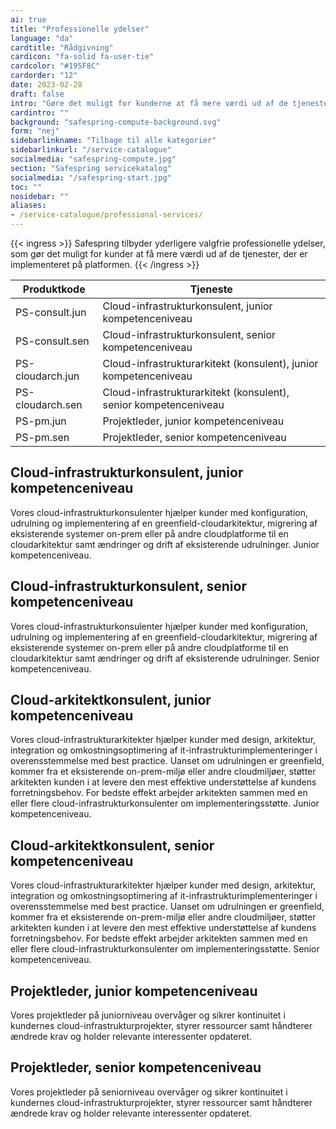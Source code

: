 ```yaml
---
ai: true
title: "Professionelle ydelser"
language: "da"
cardtitle: "Rådgivning"
cardicon: "fa-solid fa-user-tie"
cardcolor: "#195F8C"
cardorder: "12"
date: 2023-02-28
draft: false
intro: "Gøre det muligt for kunderne at få mere værdi ud af de tjenester, der er implementeret på platformen"
cardintro: ""
background: "safespring-compute-background.svg"
form: "nej"
sidebarlinkname: "Tilbage til alle kategorier"
sidebarlinkurl: "/service-catalogue"
socialmedia: "safespring-compute.jpg"
section: "Safespring servicekatalog"
socialmedia: "/safespring-start.jpg"
toc: ""
nosidebar: ""
aliases:
- /service-catalogue/professional-services/
---
```

{{< ingress >}}
Safespring tilbyder yderligere valgfrie professionelle ydelser, som gør det muligt for kunder at få mere værdi ud af de tjenester, der er implementeret på platformen.
{{< /ingress >}}

<table class="width100">
  <thead>
    <tr>
      <th>Produktkode</th>
      <th>Tjeneste</th>
    </tr>
  </thead>
  <tbody>
    <tr>
      <td>PS-consult.jun</td>
      <td>Cloud-infrastrukturkonsulent, junior kompetenceniveau</td>
    </tr>
    <tr>
      <td>PS-consult.sen</td>
      <td>Cloud-infrastrukturkonsulent, senior kompetenceniveau</td>
    </tr>
    <tr>
      <td>PS-cloudarch.jun</td>
      <td>Cloud-infrastrukturarkitekt (konsulent), junior kompetenceniveau</td>
    </tr>
    <tr>
      <td>PS-cloudarch.sen</td>
      <td>Cloud-infrastrukturarkitekt (konsulent), senior kompetenceniveau</td>
    </tr>
    <tr>
      <td>PS-pm.jun</td>
      <td>Projektleder, junior kompetenceniveau</td>
    </tr>
    <tr>
      <td>PS-pm.sen</td>
      <td>Projektleder, senior kompetenceniveau</td>
    </tr>
  </tbody>
</table>

## Cloud-infrastrukturkonsulent, junior kompetenceniveau

Vores cloud-infrastrukturkonsulenter hjælper kunder med konfiguration, udrulning og implementering af en greenfield-cloudarkitektur, migrering af eksisterende systemer on-prem eller på andre cloudplatforme til en cloudarkitektur samt ændringer og drift af eksisterende udrulninger. Junior kompetenceniveau.

## Cloud-infrastrukturkonsulent, senior kompetenceniveau

Vores cloud-infrastrukturkonsulenter hjælper kunder med konfiguration, udrulning og implementering af en greenfield-cloudarkitektur, migrering af eksisterende systemer on-prem eller på andre cloudplatforme til en cloudarkitektur samt ændringer og drift af eksisterende udrulninger. Senior kompetenceniveau.

## Cloud-arkitektkonsulent, junior kompetenceniveau

Vores cloud-infrastrukturarkitekter hjælper kunder med design, arkitektur, integration og omkostningsoptimering af it-infrastrukturimplementeringer i overensstemmelse med best practice. Uanset om udrulningen er greenfield, kommer fra et eksisterende on-prem-miljø eller andre cloudmiljøer, støtter arkitekten kunden i at levere den mest effektive understøttelse af kundens forretningsbehov. For bedste effekt arbejder arkitekten sammen med en eller flere cloud-infrastrukturkonsulenter om implementeringsstøtte. Junior kompetenceniveau.

## Cloud-arkitektkonsulent, senior kompetenceniveau

Vores cloud-infrastrukturarkitekter hjælper kunder med design, arkitektur, integration og omkostningsoptimering af it-infrastrukturimplementeringer i overensstemmelse med best practice. Uanset om udrulningen er greenfield, kommer fra et eksisterende on-prem-miljø eller andre cloudmiljøer, støtter arkitekten kunden i at levere den mest effektive understøttelse af kundens forretningsbehov. For bedste effekt arbejder arkitekten sammen med en eller flere cloud-infrastrukturkonsulenter om implementeringsstøtte. Senior kompetenceniveau.

## Projektleder, junior kompetenceniveau

Vores projektleder på juniorniveau overvåger og sikrer kontinuitet i kundernes cloud-infrastrukturprojekter, styrer ressourcer samt håndterer ændrede krav og holder relevante interessenter opdateret.

## Projektleder, senior kompetenceniveau

Vores projektleder på seniorniveau overvåger og sikrer kontinuitet i kundernes cloud-infrastrukturprojekter, styrer ressourcer samt håndterer ændrede krav og holder relevante interessenter opdateret.